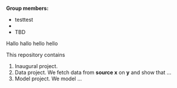 #

**Group members:**
- testtest
- 
- TBD

Hallo hallo hello hello

This repository contains  
1. Inaugural project. 
2. Data project. We fetch data from **source x** on **y** and show that ...
3. Model project. We model ...
